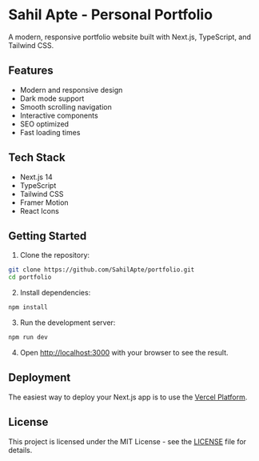 # Sahil Apte - Personal Portfolio

A modern, responsive portfolio website built with Next.js, TypeScript, and Tailwind CSS.

## Features

- Modern and responsive design
- Dark mode support
- Smooth scrolling navigation
- Interactive components
- SEO optimized
- Fast loading times

## Tech Stack

- Next.js 14
- TypeScript
- Tailwind CSS
- Framer Motion
- React Icons

## Getting Started

1. Clone the repository:
```bash
git clone https://github.com/SahilApte/portfolio.git
cd portfolio
```

2. Install dependencies:
```bash
npm install
```

3. Run the development server:
```bash
npm run dev
```

4. Open [http://localhost:3000](http://localhost:3000) with your browser to see the result.

## Deployment

The easiest way to deploy your Next.js app is to use the [Vercel Platform](https://vercel.com/new?utm_medium=default-template&filter=next.js&utm_source=create-next-app&utm_campaign=create-next-app-readme).

## License

This project is licensed under the MIT License - see the [LICENSE](LICENSE) file for details. 